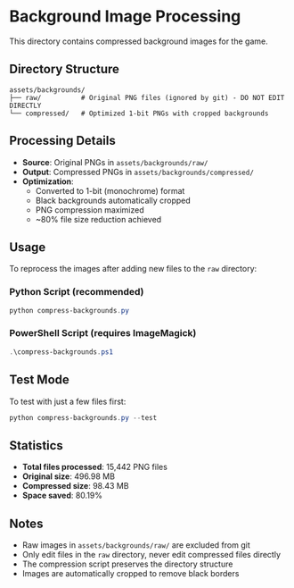 # Background Image Processing

This directory contains compressed background images for the game.

## Directory Structure

```
assets/backgrounds/
├── raw/          # Original PNG files (ignored by git) - DO NOT EDIT DIRECTLY
└── compressed/   # Optimized 1-bit PNGs with cropped backgrounds
```

## Processing Details

- **Source**: Original PNGs in `assets/backgrounds/raw/`
- **Output**: Compressed PNGs in `assets/backgrounds/compressed/`
- **Optimization**: 
  - Converted to 1-bit (monochrome) format
  - Black backgrounds automatically cropped
  - PNG compression maximized
  - ~80% file size reduction achieved

## Usage

To reprocess the images after adding new files to the `raw` directory:

### Python Script (recommended)
```powershell
python compress-backgrounds.py
```

### PowerShell Script (requires ImageMagick)
```powershell
.\compress-backgrounds.ps1
```

## Test Mode

To test with just a few files first:
```powershell
python compress-backgrounds.py --test
```

## Statistics
- **Total files processed**: 15,442 PNG files
- **Original size**: 496.98 MB
- **Compressed size**: 98.43 MB
- **Space saved**: 80.19%

## Notes

- Raw images in `assets/backgrounds/raw/` are excluded from git
- Only edit files in the `raw` directory, never edit compressed files directly
- The compression script preserves the directory structure
- Images are automatically cropped to remove black borders
